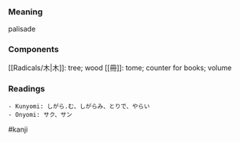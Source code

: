 ### Meaning

palisade

### Components

[[Radicals/木|木]]: tree; wood [[冊]]: tome; counter for books; volume

### Readings

```
- Kunyomi: しがら.む、しがらみ、とりで、やらい
- Onyomi: サク、サン
```

#kanji